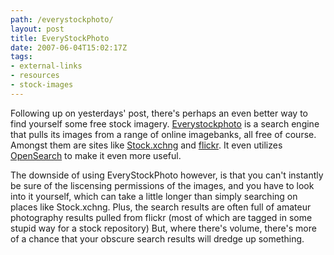 ```yaml
---
path: /everystockphoto/
layout: post
title: EveryStockPhoto
date: 2007-06-04T15:02:17Z
tags:
- external-links
- resources
- stock-images
---
```


Following up on yesterdays' post, there's perhaps an even better way to find yourself some free stock imagery. <a href="http://www.everystockphoto.com" target="_blank" title="Open this link in a new window.">Everystockphoto</a> is a search engine that pulls its images from a range of online imagebanks, all free of course. Amongst them are sites like <a href="http://www.sxc.hu" target="_blank" title="Open this link in a new window.">Stock.xchng</a> and <a href="http://www.flickr.com" target="_blank" title="Open this link in a new window.">flickr</a>. It even utilizes <a href="http://www.opensearch.org" target="_blank" title="Open this link in a new window.">OpenSearch</a> to make it even more useful.

The downside of using EveryStockPhoto however, is that you can't instantly be sure of the liscensing permissions of the images, and you have to look into it yourself, which can take a little longer than simply searching on places like Stock.xchng. Plus, the search results are often full of amateur photography results pulled from flickr (most of which are tagged in some stupid way for a stock repository) But, where there's volume, there's more of a chance that your obscure search results will dredge up something.